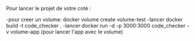 Pour lancer le projet de votre coté : 

-pour creer un volume: docker volume create volume-test
-lancer docker build -t code_checker .
-lancer docker run -d -p 3000:3000 code_checker -v volume-app (pour lancer l'app avec le volume)